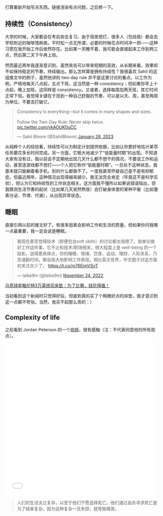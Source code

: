 打算重新开始写点东西。链接渲染有点问题，之后修一下。

## 持续性（Consistency）

大学的时候，大家都会在考前突击复习。由于宿舍熄灯，很多人（包括我）都会去学校附近的咖啡馆刷夜。平时松一点无所谓，必要的时候花点时间冲一把——这种习惯在我开始工作后依然存在。比如某一天睡不着，我可能会直接起来工作到两三点，然后第二天下午再上班。

然而最近两年我逐渐意识到，虽然突击可以带来短期的高效，从长期来看，效果却不如保持稳定的节奏，持续输出。那么怎样算是拥有持续性？我很喜欢 Sahil 的这组推文中的例子，虽然他讲的 two-day rule 并不是这里讨论的重点。以工作为例，严格地每天八点起，五点下班，这当然是一种 consistency；但如果你早上十点起，晚上加班，这同样是 consistency。又或者，选择每周加两天班，其它时间正常下班。我觉得关键在于找到一种自己舒服的节奏，可以是以天、周，甚至两周为单位，不要去打破它。

<blockquote class="twitter-tweet"><p lang="en" dir="ltr">Consistency is everything—but it comes in many shapes and sizes.<br><br>Follow the Two-Day Rule: Never skip twice. <a href="https://t.co/ykAOUK0uCC">pic.twitter.com/ykAOUK0uCC</a></p>&mdash; Sahil Bloom (@SahilBloom) <a href="https://twitter.com/SahilBloom/status/1619323463617114113?ref_src=twsrc%5Etfw">January 28, 2023</a></blockquote> <script async src="https://platform.twitter.com/widgets.js" charset="utf-8"></script>

从纯粹个人的经验看，持续性可以为制定计划提供依据，比如让你更好地估计某项任务要花多长时间完成。另一方面，它极大地减少了“低能量时期”的出现。不知道大家有没有过，我以前会不定期地出现几天什么都不想干的情况，不要说工作和运动，甚至连游戏都不想打——个人把它称作“低能量时期”。一旦处于这种状态，我基本就只能躺着看手机，别的什么都做不了。一度我甚至怀疑自己是不是有抑郁症。但最近两年，这种情况出现得越来越少。我无法完全肯定（毕竟这不是科学实验），但认为它和持续性的工作状态相关。这方面我不懂所以如果说错请指出，但我猜测生活节奏的起伏（比如某几天突然熬夜）会打破身体里的某种平衡（比如激素分泌、节律、代谢），从出现异常状态。

## 睡眠

直接引用以前的推文好了。有很多因素会影响工作和生活的质量，但如果你问我哪一点最重要，我一定会说是睡眠。

<blockquote class="twitter-tweet"><p lang="zh" dir="ltr">我现在甚至觉得技术（即便包含soft skills）的讨论都太局限了。就单论做好工作这件事，它不止和技术/职场相关，很大程度上是 well-being 的一个投影。说得更具体点，你的睡眠、情绪、饮食、运动、理财、人际关系，乃至通勤时间，都会极大地影响工作表现。相比英文世界，中文圈子对这方面的关注太少了。 <a href="https://t.co/m76EjmVSyT">https://t.co/m76EjmVSyT</a></p>&mdash; laike9m (@laike9m) <a href="https://twitter.com/laike9m/status/1595700966665621504?ref_src=twsrc%5Etfw">November 24, 2022</a></blockquote> <script async src="https://platform.twitter.com/widgets.js" charset="utf-8"></script>

[马竞球星略伦特3万英镑买床垫：为了比赛，钱花得值！](https://www.163.com/dy/article/FG4GKB4F051492T3.html)  


当初看到这个新闻时只觉得好玩，但直到真的买了个稍微好点的床垫，我才意识到这一点都不夸张。当然，我买不起那么贵的：）

## Complexity of life

之前看到 Jordan Peterson 的一个[视频](https://www.bilibili.com/video/BV1Wb411H7YX/ )，很有感触（注：不代表同意他的所有观点）。

<iframe  src="//player.bilibili.com/player.html?aid=46239084&bvid=BV1Wb411H7YX&cid=81013084&page=1&autoplay=0" allowfullscreen="allowfullscreen" width="100%" height="500" scrolling="no" frameborder="0" sandbox="allow-top-navigation allow-same-origin allow-forms allow-scripts"> </iframe>

> 人们的生活太过复杂，以至于他们宁愿选择死亡。他们通过自杀寻求死亡是为了结束复杂。因为这种复杂一旦失控，就导致痛苦。